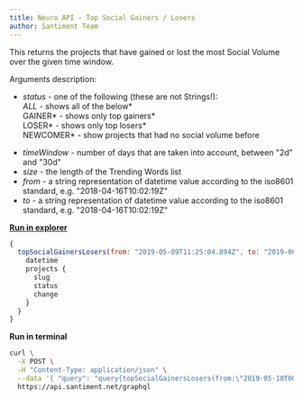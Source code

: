 ```yaml
---
title: Neuro API - Top Social Gainers / Losers
author: Santiment Team
---
```


This returns the projects that have gained or lost the most Social
Volume over the given time window.

Arguments description:

-   *status* - one of the following (these are not Strings!):*\
    ALL* - shows all of the below*\
    GAINER* - shows only top gainers*\
    LOSER* - shows only top losers*\
    NEWCOMER* - show projects that had no social volume before

<!-- -->

-   *timeWindow* - number of days that are taken into account, between
    \"2d\" and \"30d\"
-   *size* - the length of the Trending Words list
-   *from* - a string representation of datetime value according to the
    iso8601 standard, e.g. \"2018-04-16T10:02:19Z\"
-   *to* - a string representation of datetime value according to the
    iso8601 standard, e.g. \"2018-04-16T10:02:19Z\"

[**Run in
explorer**](https://api.santiment.net/graphiql?variables=%7B%7D&query=%7B%0A%20%20topSocialGainersLosers(from%3A%20%222019-05-09T11%3A25%3A04.894Z%22%2C%20to%3A%20%222019-06-23T11%3A25%3A04.894Z%22%2C%20size%3A%205%2C%20status%3A%20ALL%2C%20timeWindow%3A%20%222d%22)%20%7B%0A%20%20%20%20datetime%0A%20%20%20%20projects%20%7B%0A%20%20%20%20%20%20slug%0A%20%20%20%20%20%20status%0A%20%20%20%20%20%20change%0A%20%20%20%20%7D%0A%20%20%7D%0A%7D%0A)

```js
{
  topSocialGainersLosers(from: "2019-05-09T11:25:04.894Z", to: "2019-06-23T11:25:04.894Z", size: 5, status: ALL, timeWindow: "2d") {
    datetime
    projects {
      slug
      status
      change
    }
  }
}
```

**Run in terminal**

```sh
curl \
  -X POST \
  -H "Content-Type: application/json" \
  --data '{ "query": "query{topSocialGainersLosers(from:\"2019-05-10T00:00:00.000Z\",size:5,status:ALL,timeWindow:\"2d\",to:\"2019-06-23T00:00:00.000Z\"){datetime, projects{slug,status,change}}}" }' \
  https://api.santiment.net/graphql
```
